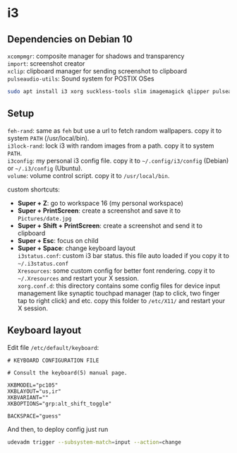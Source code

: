 i3
===

## Dependencies on Debian 10
`xcompmgr`: composite manager for shadows and transparency  
`import`: screenshot creator  
`xclip`: clipboard manager for sending screenshot to clipboard  
`pulseaudio-utils`: Sound system for POSTIX OSes

```bash
sudo apt install i3 xorg suckless-tools slim imagemagick qlipper pulseaudio-utils terminator
```

## Setup
`feh-rand`: same as `feh` but use a url to fetch random wallpapers. copy it to system `PATH` (/usr/local/bin).  
`i3lock-rand`: lock i3 with random images from a path. copy it to system `PATH`.  
`i3config`: my personal i3 config file. copy it to `~/.config/i3/config` (Debian) or `~/.i3/config` (Ubuntu).  
`volume`: volume control script. copy it to `/usr/local/bin`.

custom shortcuts:
* **Super + Z**: go to workspace 16 (my personal workspace)
* **Super + PrintScreen**: create a screenshot and save it to `Pictures/date.jpg`
* **Super + Shift + PrintScreen**: create a screenshot and send it to clipboard
* **Super + Esc**: focus on child
* **Super + Space**: change keyboard layout  
`i3status.conf`: custom i3 bar status. this file auto loaded if you copy it to `~/.i3status.conf`  
`Xresources`: some custom config for better font rendering. copy it to `~/.Xresources` and restart your X session.  
`xorg.conf.d`: this directory contains some config files for device input management like synaptic touchpad manager (tap to click, two finger tap to right click) and etc. copy this folder to `/etc/X11/` and restart your X session.  


## Keyboard layout

Edit file `/etc/default/keyboard`:

    # KEYBOARD CONFIGURATION FILE

    # Consult the keyboard(5) manual page.

    XKBMODEL="pc105"
    XKBLAYOUT="us,ir"
    XKBVARIANT=""
    XKBOPTIONS="grp:alt_shift_toggle"

    BACKSPACE="guess"

And then, to deploy config just run

```bash
udevadm trigger --subsystem-match=input --action=change 
```

